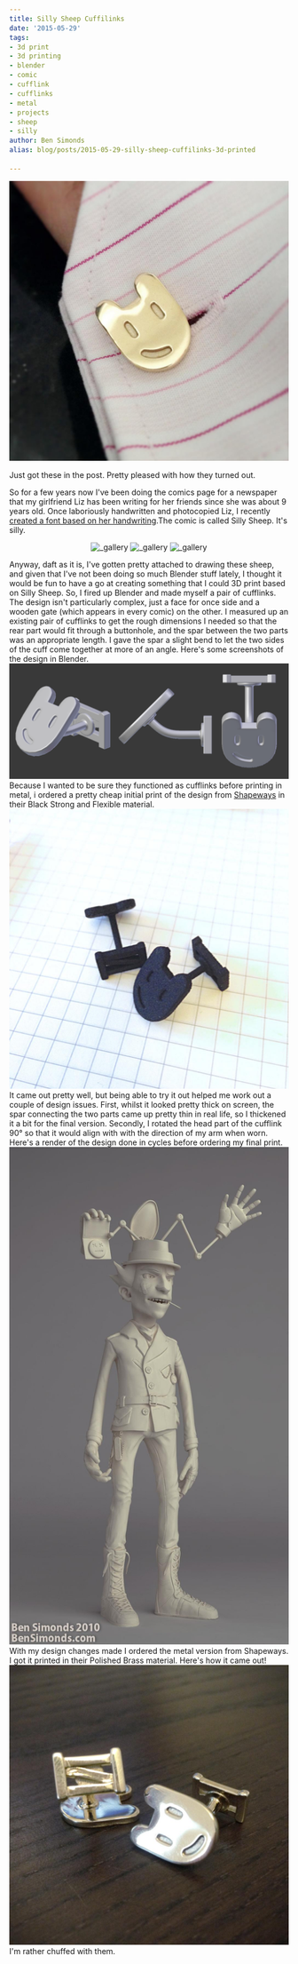 ```yaml
---
title: Silly Sheep Cuffilinks
date: '2015-05-29'
tags:
- 3d print
- 3d printing
- blender
- comic
- cufflink
- cufflinks
- metal
- projects
- sheep
- silly
author: Ben Simonds
alias: blog/posts/2015-05-29-silly-sheep-cuffilinks-3d-printed

---
```


[![FullSizeRender](/images/old/fullsizerender.jpg?w=300)](/images/old/fullsizerender.jpg)

Just got these in the post. Pretty pleased with how they turned out.

So for a few years now I've been doing the comics page for a newspaper that my girlfriend Liz has been writing for her friends since she was about 9 years old. Once laboriously handwritten and photocopied Liz, I recently [created a font based on her handwriting](http://bensimonds.com/2014/08/19/googoo-times/).The comic is called Silly Sheep. It's silly. 

<p style="text-align: center"><img alt="_gallery" src="https://bensimonds.files.wordpress.com/2015/05/sheep08.png" />
<img alt="_gallery" src="https://bensimonds.files.wordpress.com/2015/05/sheep14.png" />
<img alt="_gallery" src="https://bensimonds.files.wordpress.com/2015/05/sheep22.png" /></p>

 Anyway, daft as it is, I've gotten pretty attached to drawing these sheep, and given that I've not been doing so much Blender stuff lately, I thought it would be fun to have a go at creating something that I could 3D print based on Silly Sheep. So, I fired up Blender and made myself a pair of cufflinks. The design isn't particularly complex, just a face for once side and a wooden gate (which appears in every comic) on the other. I measured up an existing pair of cufflinks to get the rough dimensions I needed so that the rear part would fit through a buttonhole, and the spar between the two parts was an appropriate length. I gave the spar a slight bend to let the two sides of the cuff come together at more of an angle. Here's some screenshots of the design in Blender. [![BlenderSS1](/images/old/blenderss1.png?w=300)](/images/old/blenderss1.png) Because I wanted to be sure they functioned as cufflinks before printing in metal, i ordered a pretty cheap initial print of the design from [Shapeways](https://www.shapeways.com/) in their Black Strong and Flexible material. [![Test Print in Black Strong and Flexible.](/images/old/fullsizerender-2.jpg?w=300)](/images/old/fullsizerender-2.jpg) It came out pretty well, but being able to try it out helped me work out a couple of design issues. First, whilst it looked pretty thick on screen, the spar connecting the two parts came up pretty thin in real life, so I thickened it a bit for the final version. Secondly, I rotated the head part of the cufflink 90° so that it would align with with the direction of my arm when worn. Here's a render of the design done in cycles before ordering my final print. [![Render2](/images/old/render2.jpg?w=300)](/images/old/render2.jpg) With my design changes made I ordered the metal version from Shapeways. I got it printed in their Polished Brass material. Here's how it came out! [![IMG_0939](/images/old/img_0939.jpg?w=300)](/images/old/img_0939.jpg) I'm rather chuffed with them.


